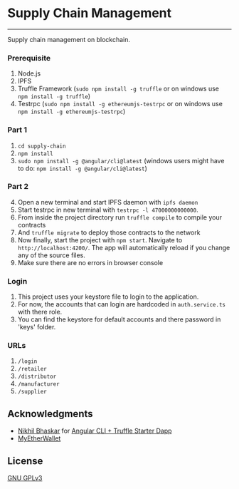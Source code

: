 # Supply Chain Management
	
 	
 ------------------------		

Supply chain management on blockchain.

### Prerequisite

1. Node.js
2. IPFS
3. Truffle Framework (`sudo npm install -g truffle` or on windows use ` npm install -g truffle`)
4. Testrpc (`sudo npm install -g ethereumjs-testrpc` or on windows use ` npm install -g ethereumjs-testrpc`)

### Part 1


1. `cd supply-chain`
2. `npm install`
3. `sudo npm install -g @angular/cli@latest`
(windows users might have to do: `npm install -g @angular/cli@latest`)

### Part 2

4. Open a new terminal and start IPFS daemon with `ipfs daemon`
6. Start testrpc in new terminal with `testrpc -l 47000000000000`.
7. From inside the project directory run `truffle compile` to compile your contracts
8. And `truffle migrate` to deploy those contracts to the network
9. Now finally, start the project with `npm start`. Navigate to `http://localhost:4200/`. The app will automatically reload if you change any of the source files.
10. Make sure there are no errors in browser console

### Login

1. This project uses your keystore file to login to the application.
2. For now, the accounts that can login are hardcoded in `auth.service.ts` with there role.
3. You can find the keystore for default accounts and there password in 'keys' folder.

### URLs

1. `/login`
2. `/retailer`
3. `/distributor`
4. `/manufacturer`
5. `/supplier`

## Acknowledgments

* [Nikhil Bhaskar](https://github.com/Nikhil22) for [Angular CLI + Truffle Starter Dapp](https://github.com/Nikhil22/angular4-truffle-starter-dapp)
* [MyEtherWallet](https://github.com/kvhnuke/etherwallet)


## License

[GNU GPLv3](./LICENSE)
